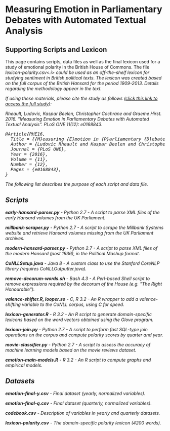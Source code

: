 <h1>Measuring Emotion in Parliamentary Debates with Automated Textual Analysis</h1>
<h2>Supporting Scripts and Lexicon</h2>

This page contains scripts, data files as well as the final lexicon used for a study of emotional polarity in the British House of Commons.  The file <i>lexicon-polarity.csv<.i> could be used as an off-the-shelf lexicon for studying sentiment in British political texts.  The lexicon was created based on the full corpus of the British Hansard for the period 1909-2013.  Details regarding the methodology appear in the text.  

If using these materials, please cite the study as follows (<a href="http://journals.plos.org/plosone/article?id=10.1371/journal.pone.0168843" target="_blank">click this link to access the full study</a>):

Rheault, Ludovic, Kaspar Beelen, Christopher Cochrane and Graeme Hirst.  2016.  "Measuring Emotion in Parliamentary Debates with Automated Textual Analysis".  <i>PLoS ONE</i> 11(12): e0168843. 

<pre>
@Article{RHE16,
  Title = {{M}easuring {E}motion in {P}arliamentary {D}ebates with {A}utomated {T}extual {A}nalysis},
  Author = {Ludovic Rheault and Kaspar Beelen and Christopher Cochrane and Graeme Hirst},
  Journal = {PLoS ONE},
  Year = {2016},
  Volume = {11},
  Number = {12},
  Pages = {e0168843},
}
</pre>

The following list describes the purpose of each script and data file.

<h2>Scripts</h2>

<b>early-hansard-parser.py</b> - Python 2.7 - A script to parse XML files of the early Hansard volumes from the UK Parliament.

<b>millbank-scraper.py</b> - Python 2.7 - A script to scrape the Millbank Systems website and retrieve Hansard volumes missing from the UK Parliament archives.

<b>modern-hansard-parser.py</b> - Python 2.7 - A script to parse XML files of the modern Hansard (post 1936), in the Political Mashup format.

<b>CoNLLSetup.java</b> - Java 8 - A custom class to use the Stanford CoreNLP library (requires CoNLLOutputter.java).

<b>remove-decorum-words.sh</b> - Bash 4.3 - A Perl-based Shell script to remove expressions required by the decorum of the House (e.g. "The Right Honourable"). 

<b>valence-shifter.R, looper.so</b> - C, R 3.2 - An R wrapper to add a valence-shifting variable to the CoNLL corpus, using C for speed.

<b>lexicon-generator.R</b> - R 3.2 - An R script to generate domain-specific lexicons based on the word vectors obtained using the Glove program.

<b>lexicon-join.py</b> - Python 2.7 - A script to perform fast SQL-type join operations on the corpus and compute polarity scores by quarter and year. 

<b>movie-classifier.py</b> - Python 2.7 - A script to assess the accuracy of machine learning models based on the movie reviews dataset. 

<b>emotion-main-models.R</b> - R 3.2 - An R script to compute graphs and empirical models.

<h2>Datasets</h2>

<b>emotion-final-y.csv</b> - Final dataset (yearly, normalized variables). 

<b>emotion-final-q.csv</b> - Final dataset (quarterly, normalized variables). 

<b>codebook.csv</b> - Description of variables in yearly and quarterly datasets. 

<b>lexicon-polarity.csv</b> - The domain-specific polarity lexicon (4200 words).
